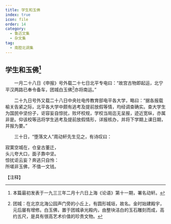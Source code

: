 ```yaml
---
title: 学生和玉佛
index: true
icon: file
order: 14
category:
  - 鲁迅文集
  - 杂文集
tag:  
  - 南腔北调集
---
```


## 学生和玉佛[^①]

　　一月二十八日《申报》号外载二十七日北平专电曰：“故宫古物即起运，北宁平汉两路已奉令备车，团城白玉佛[^②]亦将南运。”

　　二十九日号外又载二十八日中央社电传教育部电平各大学，略曰：“据各报载榆关告紧之际，北平各大学中颇有逃考及提前放假等情，均经调查确实。查大学生为国民中坚份子，讵容妄自惊扰，败坏校规，学校当局迄无呈报，迹近宽纵，亦属非是。仰该校等迅将学生逃考及提前放假情形，详报核办，并将下学期上课日期，并报为要。”

　　三十日，“堕落文人”周动轩先生见之，有诗叹曰：

寂寞空城在，仓皇古董迁，  
头儿夸大口，面子靠中坚。  
惊扰讵云妄？奔逃只自怜：  
所嗟非玉佛，不值一文钱。

【注释】

[^①]:本篇最初发表于一九三三年二月十六日上海《论语》第十一期，署名动轩。

[^②]:团城：在北京北海公园声门旁的小丘上，有圆形城垣，故名。金时始建殿宇，元后屡有增修。白玉佛，置于团城承光殿内，由整块洁白的玉石雕刻而成，高约五尺，是具有很高艺术价值的珍贵文物。

